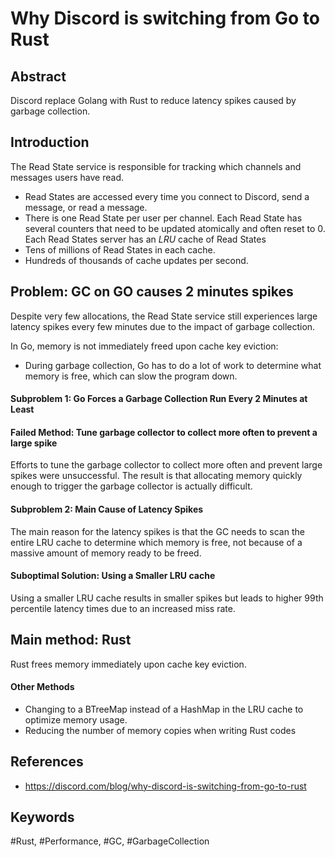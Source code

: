 # Why Discord is switching from Go to Rust

## Abstract

Discord replace Golang with Rust to reduce latency spikes caused by garbage collection.

## Introduction

The Read State service is responsible for tracking which channels and messages users have read.
- Read States are accessed every time you connect to Discord, send a message, or read a message.
- There is one Read State per user per channel. Each Read State has several counters that need to be updated atomically and often reset to 0.
Each Read States server has an _LRU_ cache of Read States
- Tens of millions of Read States in each cache.
- Hundreds of thousands of cache updates per second.

## Problem: GC on GO causes 2 minutes spikes

Despite very few allocations, the Read State service still experiences large latency spikes every few minutes due to the impact of garbage collection.

In Go, memory is not immediately freed upon cache key eviction:
- During garbage collection, Go has to do a lot of work to determine what memory is free, which can slow the program down.

#### Subproblem 1: Go Forces a Garbage Collection Run Every 2 Minutes at Least

#### Failed Method: Tune garbage collector to collect more often to prevent a large spike

Efforts to tune the garbage collector to collect more often and prevent large spikes were unsuccessful. The result is that allocating memory quickly enough to trigger the garbage collector is actually difficult.

#### Subproblem 2: Main Cause of Latency Spikes

The main reason for the latency spikes is that the GC needs to scan the entire LRU cache to determine which memory is free, not because of a massive amount of memory ready to be freed.

#### Suboptimal Solution: Using a Smaller LRU cache

Using a smaller LRU cache results in smaller spikes but leads to higher 99th percentile latency times due to an increased miss rate.

## Main method: Rust

Rust frees memory immediately upon cache key eviction.

#### Other Methods

- Changing to a BTreeMap instead of a HashMap in the LRU cache to optimize memory usage.
- Reducing the number of memory copies when writing Rust codes

## References

- https://discord.com/blog/why-discord-is-switching-from-go-to-rust

## Keywords

#Rust, #Performance, #GC, #GarbageCollection
